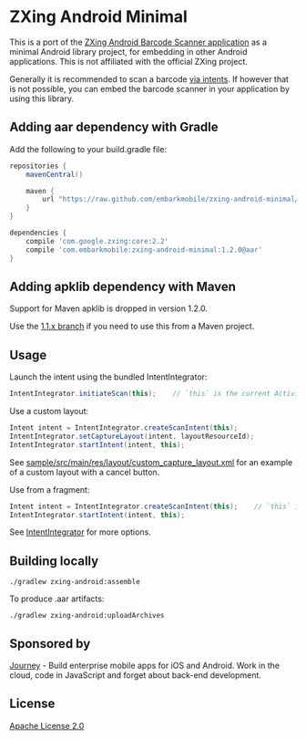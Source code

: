# ZXing Android Minimal

This is a port of the [ZXing Android Barcode Scanner application](http://code.google.com/p/zxing/) as a minimal Android
library project, for embedding in other Android applications. This is not affiliated with the official ZXing project.

Generally it is recommended to scan a barcode [via intents](http://code.google.com/p/zxing/wiki/ScanningViaIntent).
If however that is not possible, you can embed the barcode scanner in your application by using this library.

## Adding aar dependency with Gradle

Add the following to your build.gradle file:

```groovy
repositories {
    mavenCentral()

    maven {
        url "https://raw.github.com/embarkmobile/zxing-android-minimal/mvn-repo/maven-repository/"
    }
}

dependencies {
    compile 'com.google.zxing:core:2.2'
    compile 'com.embarkmobile:zxing-android-minimal:1.2.0@aar'
}
```


## Adding apklib dependency with Maven

Support for Maven apklib is dropped in version 1.2.0.

Use the [1.1.x branch](https://github.com/embarkmobile/zxing-android-minimal/tree/1.1.x) if you need to use this from a Maven project.

## Usage

Launch the intent using the bundled IntentIntegrator:
```java
IntentIntegrator.initiateScan(this);    // `this` is the current Activity
```

Use a custom layout:
```java
Intent intent = IntentIntegrator.createScanIntent(this);
IntentIntegrator.setCaptureLayout(intent, layoutResourceId);
IntentIntegrator.startIntent(intent, this);
```

See [sample/src/main/res/layout/custom_capture_layout.xml](custom_capture_layout.xml) for an example of a custom
layout with a cancel button.

Use from a fragment:
```java
Intent intent = IntentIntegrator.createScanIntent(this);    // `this` is the current Fragment
IntentIntegrator.startIntent(intent, this);
```

See [IntentIntegrator](zxing-android/src/com/google/zxing/integration/android/IntentIntegrator.java) for more options.

## Building locally

    ./gradlew zxing-android:assemble

To produce .aar artifacts:

    ./gradlew zxing-android:uploadArchives


## Sponsored by

[Journey][1] - Build enterprise mobile apps for iOS and Android. Work in the cloud, code in JavaScript and forget about back-end development.


## License

[Apache License 2.0](http://www.apache.org/licenses/LICENSE-2.0)

[1]: http://journeyapps.com
